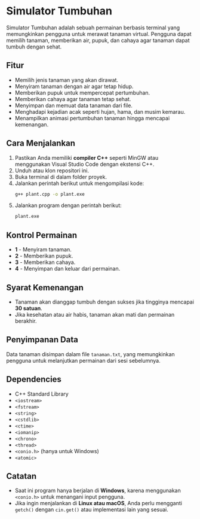 # Simulator Tumbuhan

Simulator Tumbuhan adalah sebuah permainan berbasis terminal yang memungkinkan pengguna untuk merawat tanaman virtual. Pengguna dapat memilih tanaman, memberikan air, pupuk, dan cahaya agar tanaman dapat tumbuh dengan sehat.

## Fitur
- Memilih jenis tanaman yang akan dirawat.
- Menyiram tanaman dengan air agar tetap hidup.
- Memberikan pupuk untuk mempercepat pertumbuhan.
- Memberikan cahaya agar tanaman tetap sehat.
- Menyimpan dan memuat data tanaman dari file.
- Menghadapi kejadian acak seperti hujan, hama, dan musim kemarau.
- Menampilkan animasi pertumbuhan tanaman hingga mencapai kemenangan.

## Cara Menjalankan
1. Pastikan Anda memiliki **compiler C++** seperti MinGW atau menggunakan Visual Studio Code dengan ekstensi C++.
2. Unduh atau klon repositori ini.
3. Buka terminal di dalam folder proyek.
4. Jalankan perintah berikut untuk mengompilasi kode:
   ```bash
   g++ plant.cpp -o plant.exe
   ```
5. Jalankan program dengan perintah berikut:
   ```bash
   plant.exe
   ```

## Kontrol Permainan
- **1** - Menyiram tanaman.
- **2** - Memberikan pupuk.
- **3** - Memberikan cahaya.
- **4** - Menyimpan dan keluar dari permainan.

## Syarat Kemenangan
- Tanaman akan dianggap tumbuh dengan sukses jika tingginya mencapai **30 satuan**.
- Jika kesehatan atau air habis, tanaman akan mati dan permainan berakhir.

## Penyimpanan Data
Data tanaman disimpan dalam file `tanaman.txt`, yang memungkinkan pengguna untuk melanjutkan permainan dari sesi sebelumnya.

## Dependencies
- C++ Standard Library
- `<iostream>`
- `<fstream>`
- `<string>`
- `<cstdlib>`
- `<ctime>`
- `<iomanip>`
- `<chrono>`
- `<thread>`
- `<conio.h>` (hanya untuk Windows)
- `<atomic>`

## Catatan
- Saat ini program hanya berjalan di **Windows**, karena menggunakan `<conio.h>` untuk menangani input pengguna.
- Jika ingin menjalankan di **Linux atau macOS**, Anda perlu mengganti `getch()` dengan `cin.get()` atau implementasi lain yang sesuai.
